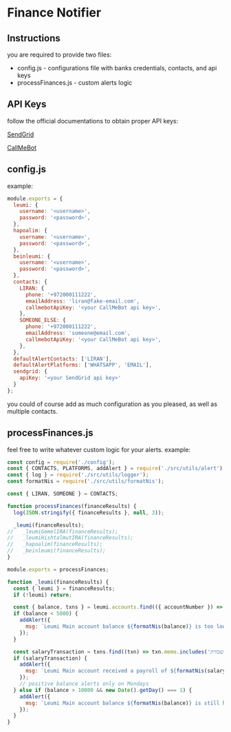 # Finance Notifier

## Instructions
you are required to provide two files:
* config.js - configurations file with banks credentials, contacts, and api keys
* processFinances.js - custom alerts logic

## API Keys
follow the official documentations to obtain proper API keys:

[SendGrid](https://www.sendgrid.com)

[CallMeBot](https://www.callmebot.com/blog/free-api-whatsapp-messages/)
## config.js
example:
```js
module.exports = {
  leumi: {
    username: '<username>',
    password: '<password>',
  },
  hapoalim: {
    username: '<username>',
    password: '<password>',
  },
  beinleumi: {
    username: '<username>',
    password: '<password>',
  },
  contacts: {
    LIRAN: {
      phone: '+972000111222',
      emailAddress: 'liran@fake-email.com',
      callmebotApiKey: '<your CallMeBot api key>',
    },
    SOMEONE_ELSE: {
      phone: '+972000111222',
      emailAddress: 'someone@email.com',
      callmebotApiKey: '<your CallMeBot api key>',
    },
  },
  defaultAlertContacts: ['LIRAN'],
  defaultAlertPlatforms: ['WHATSAPP', 'EMAIL'],
  sendgrid: {
    apiKey: '<your SendGrid api key>'
  }
};
```

you could of course add as much configuration as you pleased, as well as multiple contacts.

## processFinances.js
feel free to write whatever custom logic for your alerts. example:
```js
const config = require('./config');
const { CONTACTS, PLATFORMS, addAlert } = require('./src/utils/alert');
const { log } = require('./src/utils/logger');
const formatNis = require('./src/utils/formatNis');

const { LIRAN, SOMEONE } = CONTACTS;

function processFinances(financeResults) {
  log(JSON.stringify({ financeResults }, null, 3));

  _leumi(financeResults);
//   _leumiGemelIRA(financeResults);
//   _leumiHishtalmutIRA(financeResults);
//   _hapoalim(financeResults);
//   _beinleumi(financeResults);
}

module.exports = processFinances;

function _leumi(financeResults) {
  const { leumi } = financeResults;
  if (!leumi) return;

  const { balance, txns } = leumi.accounts.find(({ accountNumber }) => accountNumber === config.leumi.accountMain);
  if (balance < 5000) {
    addAlert({
      msg: `Leumi Main account balance ${formatNis(balance)} is too low and at risk to turn negative.`,
    });
  }

  const salaryTransaction = txns.find((txn) => txn.memo.includes('משכורת'));
  if (salaryTransaction) {
    addAlert({
      msg: `Leumi Main account received a payroll of ${formatNis(salaryTransaction.chargedAmount)} with total balance of ${formatNis(balance)}.`,
    });
    // positive balance alerts only on Mondays
  } else if (balance > 10000 && new Date().getDay() === 1) {
    addAlert({
      msg: `Leumi Main account balance ${formatNis(balance)} is still high.`,
    });
  }
}
```